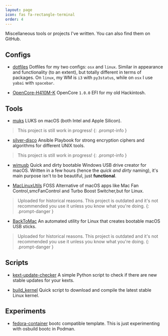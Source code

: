 ```yaml
---
layout: page
icon: fas fa-rectangle-terminal
order: 4
---
```


Miscellaneous tools or projects I've written. You can also find them on GitHub.

Configs
-------
- [dotfiles](https://github.com/datcuandrei/dotfiles)
Dotfiles for my two configs: `osx` and `linux`.
Similar in appearance and functionality (to an extent), but totally different in terms of packages.
On `linux`, my WM is `i3` with `py3status`, while on `osx` I use `yabai` with `spacebar`.

- [OpenCore-H410M-K](https://github.com/datcuandrei/OpenCore-H410M-K)
OpenCore `1.0.0` EFI for my old Hackintosh.


Tools
-----
- [muks](https://github.com/datcuandrei/muks)
LUKS on macOS (both Intel and Apple Silicon).
> This project is still work in progress!
{: .prompt-info }

- [silver-disco](https://github.com/datcuandrei/silver-disco)
Ansible Playbook for strong encryption ciphers and algorithms for different UNIX tools.
> This project is still work in progress!
{: .prompt-info }

- [wimusb](https://github.com/datcuandrei/wimusb)
Quick and dirty bootable Windows USB drive creator for macOS. Written in a few hours (hence the <i>quick and dirty</i> naming), it's main purpose isn't to be beautiful, just <b>functional</b>. 

- [MacLinuxUtils](https://github.com/datcuandrei/MacLinuxUtils)
FOSS Alternative of macOS apps like Mac Fan Control,smcFanControl and Turbo Boost Switcher,but for Linux.
> Uploaded for historical reasons. This project is outdated and it's not recommended you use it unless you know what you're doing. 
{: .prompt-danger }

- [BackToMac](https://github.com/datcuandrei/BackToMac)
An automated utility for Linux that creates bootable macOS USB sticks.
> Uploaded for historical reasons. This project is outdated and it's not recommended you use it unless you know what you're doing. 
{: .prompt-danger }

Scripts
-------
- [kext-update-checker](https://github.com/datcuandrei/kext-update-checker)
A simple Python script to check if there are new stable updates for your kexts.

- [build_kernel](https://github.com/datcuandrei/build_kernel)
Quick script to download and compile the latest stable Linux kernel.

Experiments
-----------
- [fedora-container](https://github.com/datcuandrei/fedora-container)
bootc compatible template. This is just experimenting with osbuild bootc in Podman.

